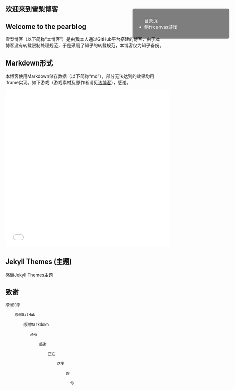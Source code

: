 
## 欢迎来到雪梨博客
## Welcome to the pearblog

雪梨博客（以下简称“本博客”）是由我本人通过GitHub平台搭建的博客，由于本博客没有转载限制处理规范，于是采用了知乎的转载规范，本博客仅为知乎备份。

## Markdown形式

本博客使用Markdown储存数据（以下简称“md”），部分无法达到的效果均用iframe实现。如下游戏（游戏素材及原作者请见[该博客](http://www.lostdecadegames.com/how-to-make-a-simple-html5-canvas-game/)），感谢。
<iframe frameborder="no" width="520" height="500" src="/20210921/simple_canvas_game/"></iframe>

## Jekyll Themes (主题)

感谢Jekyll Themes主题

## 致谢

    感谢知乎
    
        感谢GitHub

            感谢Markdown

               还有

                   感谢

                       正在

                           这里

                               的

                                 你
                                 
                                 
<div id="diy_right_menu">
    <ul>
        <li style="list-style: none;">目录页</li>
        <li>制作canvas游戏</li>
    </ul>
</div>
<style>
#diy_right_menu {
                opacity: 0.5;
                position: fixed;
                right: 2%;
                top: 2%;
                width: 20em;
                margin-top: 1em;
                background-color: black;
                padding: 1em;
                border-radius: 0;
                transition: 0.6s ease-in-out;
                color: white;
                border-radius: 5px;
            }
            
            #diy_right_menu:hover {
                color: white;
                right: 2%;
                top: 2%;
                border-radius: 10px;
                opacity: 1.3;
                box-shadow: 0 10px 20px rgba(0, 0, 0, 0.5);
                transition: 0.4s ease-in-out;
            }
            
            #diy_right_menu a {
                color: #f2f2f2cc;
                transition: 0.4s ease-in-out;
            }
            
            #diy_right_menu a:hover {
                font-size: larger;
                color: blue;
                background-color: bisque;
                transition: 0.4s ease-in-out;
            }
</style>
